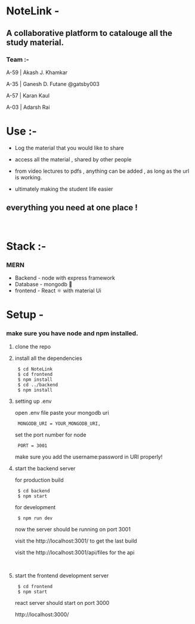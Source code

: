 # NoteLink - 
## A collaborative platform to catalouge all the study material.

### Team :-
A-59 | Akash J. Khamkar

A-35 | Ganesh D. Futane @gatsby003

A-57 | Karan Kaul

A-03 | Adarsh Rai

# Use :-

* Log the material that you would like to share

* access all the material , shared by other people

* from video lectures to pdfs , anything can be added , as long as the url is working.

* ultimately making the student life easier 

## everything you need at one place !

<br>

# Stack :-
### MERN
* Backend - node with express framework
* Database - mongodb 🌱
* frontend - React ⚛️ with material Ui

# Setup -
### make sure you have node and npm installed.

1. clone the repo
2. install all the dependencies


        $ cd NoteLink
        $ cd frontend
        $ npm install
        $ cd ../backend
        $ npm install
3. setting up .env

    open .env file
    paste your mongodb uri 
    
        MONGODB_URI = YOUR_MONGODB_URI, 

    set the port number for node

        PORT = 3001    
    make sure you add the username:password in URI properly!

4. start the backend server
    
    for production build

        $ cd backend
        $ npm start

    for development

        $ npm run dev 


    now the server should be running on port 3001

    visit the http://localhost:3001/ to get the last build

    visit the http://localhost:3001/api/files for the api

<br>

5. start the frontend development server

        $ cd frontend
        $ npm start  

    react server should start on port 3000
    
    http://localhost:3000/

